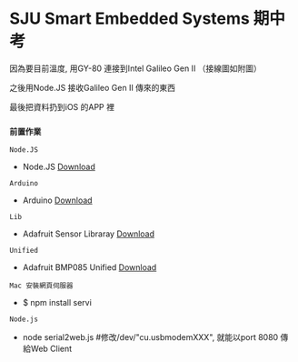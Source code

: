 SJU Smart Embedded Systems 期中考
=================================

因為要目前溫度, 用GY-80 連接到Intel Galileo Gen II （接線圖如附圖）

之後用Node.JS 接收Galileo Gen II 傳來的東西

最後把資料扔到iOS 的APP 裡


### `前置作業`


`Node.JS`
  - Node.JS [Download](https://nodejs.org/)

`Arduino`
  - Arduino [Download](http://www.arduino.cc/en/Main/Software)

`Lib`
  - Adafruit Sensor Libraray [Download](https://github.com/adafruit/Adafruit_Sensor)

`Unified`
  - Adafruit BMP085 Unified [Download](https://github.com/adafruit/Adafruit_BMP085_Unified)
 
 `Mac 安裝網頁伺服器`
  - $ npm install servi

 `Node.js`
  - node serial2web.js 
  #修改/dev/"cu.usbmodemXXX", 就能以port 8080 傳給Web Client


